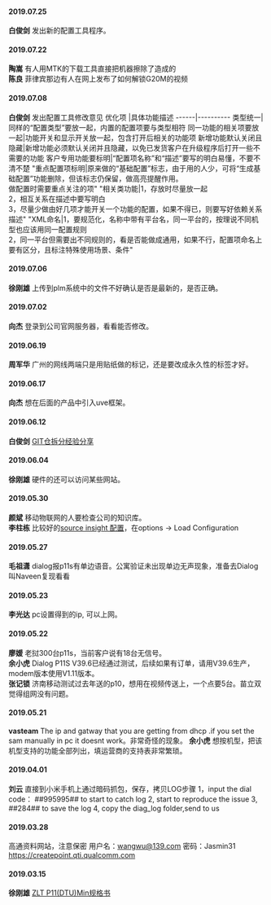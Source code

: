 
#### 2019.07.25
**白俊剑**  发出新的配置工具程序。
#### 2019.07.22
**陶嵩**  有人用MTK的下载工具直接把机器擦除了造成的  
**陈良**  菲律宾那边有人在网上发布了如何解锁G20M的视频
#### 2019.07.08
**白俊剑**  发出配置工具修改意见 <hide>
优化项 |具体功能描述
------|----------
类型统一|同样的“配置类型”要放一起，内置的配置项要与类型相符
同一功能的相关项要放一起|功能开关和显示开关放一起，包含打开后相关的功能项
新增功能默认关闭且隐藏|新增功能必须默认关闭并且隐藏，以免已发货客户在升级程序后打开一些不需要的功能
客户专用功能要标明|“配置项名称”和“描述”要写的明白易懂，不要不清不楚
"重点配置项标明|原来做的“基础配置”标志，由于用的人少，可将“生成基础配置”功能删除，但该标志仍保留，做高亮提醒作用。<br>做配置时需要重点关注的项"
"相关类功能|1，存放时尽量放一起 <br>2，相互关系在描述中要写明白<br>3，尽量少做由好几项才能开关一个功能的配置，如果不得已，则要写好依赖关系描述"
"XML命名|1，要规范化，名称中带有平台名，同一平台的，按理说不同机型也应该用同一配置规则 <br>2，同一平台但需要出不同规则的，看是否能做成通用，如果不行，配置项命名上要有区分，且标注特殊使用场景、条件"
</hide>
#### 2019.07.06
**徐刚雄**  上传到plm系统中的文件不好确认是否是最新的，是否正确。
#### 2019.07.02
**向杰** 登录到公司官网服务器，看看能否修改。
#### 2019.06.19
**周军华**  广州的网线两端只是用贴纸做的标记，还是要改成永久性的标签才好。
#### 2019.06.17
**向杰**  想在后面的产品中引入uve框架。
#### 2019.06.12
**白俊剑**  [GIT仓拆分经验分享](http://192.168.1.93:8000/%E6%9C%AA%E5%88%86%E7%B1%BB/git%E4%BB%93%E6%8B%86%E5%88%86.pdf)
#### 2019.06.04
**徐刚雄**  硬件的还可以访问某些网站。
#### 2019.05.30
**颜斌**  移动物联网的人要检查公司的知识库。  
**李柱栋**  比较好的[source insight 配置](http://192.168.1.93:8000/%E6%9C%AA%E5%88%86%E7%B1%BB/tz.CF3)，在options -> Load Configuration
#### 2019.05.27
**毛祖潇** dialog报p11s有单边语音。公寓验证未出现单边无声现象，准备去Dialog叫Naveen复现看看
#### 2019.05.23
**李光达** pc设置得到的ip, 可以上网。
#### 2019.05.22
**廖媛**  老挝300台p11s，当前客户说有18台无信号。  
**余小虎** Dialog P11S V39.6已经通过测试，后续如果有订单，请用V39.6生产，modem版本使用V1.11版本。  
**张记锁** 济南移动测试过去年送的p10，想用在视频传送上，一个点要5台。苗立双觉得组网没有问题。
#### 2019.05.21
**vasteam** The ip and gatway that you are getting from dhcp .if you set the sam manually in pc it doesnt work。非常奇怪的现象。
**余小虎**  想按机型，把该机型支持的功能全部列出，填运营商的支持表非常繁琐。
#### 2019.04.01
**刘云**  直接到小米手机上通过暗码抓包，保存，拷贝LOG步骤
1，input the dial code： *#*#995995#*#* to start to catch log
2, start to reproduce the issue
3, *#*#284#*#* to save the log
4, copy the diag_log folder,send to us 
#### 2019.03.28
高通资料网站，注意保密 用户名：wangwu@139.com
密码：Jasmin31
https://createpoint.qti.qualcomm.com
#### 2019.03.15
**徐刚雄**  [ZLT P11(DTU)Min规格书](http://192.168.1.93:8000/%E8%A7%84%E6%A0%BC%E4%B9%A6/ZLT%20P11%28DTU%29Min%E8%A7%84%E6%A0%BC%E4%B9%A6.doc)